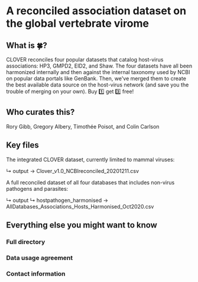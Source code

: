 # A reconciled association dataset on the global vertebrate virome

## What is 🍀?
CLOVER reconciles four popular datasets that catalog host-virus associations: HP3, GMPD2, EID2, and Shaw. The four datasets have all been harmonized internally and then against  the internal taxonomy used by NCBI on popular data portals like GenBank. Then, we've merged them to create the best available data source on the host-virus network (and save you the trouble of merging on your own). Buy 1️⃣ get 3️⃣ free!

## Who curates this?
Rory Gibb, Gregory Albery, Timothée Poisot, and Colin Carlson 

## Key files

The integrated CLOVER dataset, currently limited to mammal viruses:

 ↳ output → Clover_v1.0_NCBIreconciled_20201211.csv


A full reconciled dataset of all four databases that includes non-virus pathogens and parasites:

 ↳ output ↳ hostpathogen_harmonised → AllDatabases_Associations_Hosts_Harmonised_Oct2020.csv
 
## Everything else you might want to know

### Full directory

### Data usage agreement

### Contact information
